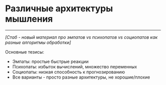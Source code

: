 # Различные архитектуры мышления



---

*[Стаб - новый материал про эмпатов vs психопатов vs социопатов как разные алгоритмы обработки]*

Основные тезисы:
- Эмпаты: простые быстрые реакции
- Психопаты: избыток вычислений, множество переменных
- Социопаты: низкая способность к прогнозированию
- Все варианты - просто разные архитектуры, не хорошие/плохие
